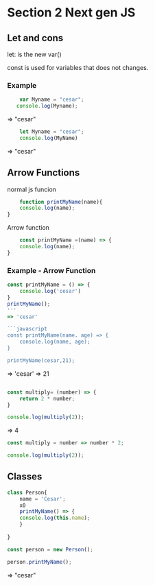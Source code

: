 # Section 2 Next gen JS

## Let and cons

let: is the new var()

const is used for variables that does not changes.

### Example

```javascript
    var Myname = "cesar";
   console.log(Myname);
```
=> "cesar"

```javascript
    let Myname = "cesar";
    console.log(MyName)
```
=> "cesar"

## Arrow Functions

normal js funcion

```javascript
    function printMyName(name){
    console.log(name);
}
```
Arrow function

```javascript
    const printMyName =(name) => {
    console.log(name);
}
```

### Example - Arrow Function

```javascript
const printMyName = () => {
    console.log('cesar')    
}
printMyName();
'''
=> 'cesar'

```javascript
const printMyName(name. age) => {
    console.log(name, age);
}

printMyName(cesar,21);

```
=> 'cesar'
=> 21

```javascript

const multiply= (number) => {
    return 2 * number;
}

console.log(multiply(2));
```
=> 4

```javascript
const multiply = number => number * 2;

console.log(multiply(2));
```
## Classes

```javascript
class Person{
    name = 'Cesar';  
    x0
    printMyName() => {
    console.log(this.name);
    }
    
}

const person = new Person();

person.printMyName();
```
=> "cesar"
